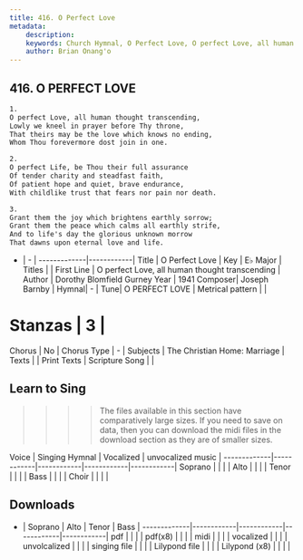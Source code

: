 ```yaml
---
title: 416. O Perfect Love
metadata:
    description: 
    keywords: Church Hymnal, O Perfect Love, O perfect Love, all human thought transcending, 
    author: Brian Onang'o
---
```



## 416. O PERFECT LOVE

```txt
1.
O perfect Love, all human thought transcending, 
Lowly we kneel in prayer before Thy throne, 
That theirs may be the love which knows no ending, 
Whom Thou forevermore dost join in one. 

2.
O perfect Life, be Thou their full assurance 
Of tender charity and steadfast faith, 
Of patient hope and quiet, brave endurance, 
With childlike trust that fears nor pain nor death. 

3.
Grant them the joy which brightens earthly sorrow; 
Grant them the peace which calms all earthly strife, 
And to life's day the glorious unknown morrow 
That dawns upon eternal love and life.
```

- |   -  |
-------------|------------|
Title | O Perfect Love |
Key | E♭ Major |
Titles |  |
First Line | O perfect Love, all human thought transcending |
Author | Dorothy Blomfield Gurney
Year | 1941
Composer| Joseph Barnby |
Hymnal|  - |
Tune| O PERFECT LOVE |
Metrical pattern | |
# Stanzas | 3 |
Chorus | No |
Chorus Type | - |
Subjects | The Christian Home: Marriage |
Texts |  |
Print Texts | 
Scripture Song |  |
  
## Learn to Sing

>>>> The files available in this section have comparatively large sizes. If you need to save on data, then you can download the midi files in the download section as they are of smaller sizes.

Voice |  Singing Hymnal | Vocalized | unvocalized music |
-------------|------------|------------|------------|------------|
Soprano | | | |
Alto | | | |
Tenor | | | |
Bass | | | |
Choir | | | |

## Downloads

- |  Soprano | Alto | Tenor | Bass |
-------------|------------|------------|------------|------------|
pdf | | | |
pdf(x8) | | | |
midi | | | |
vocalized | | | |
unvolcalized | | | |
singing file | | | |
Lilypond file | | | |
Lilypond (x8) | | | |
  